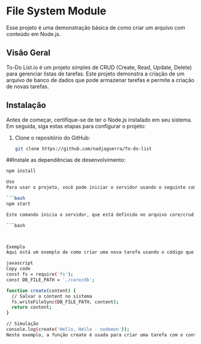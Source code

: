 # File System Module 
Esse projeto é uma demonstração básica de como criar um arquivo com conteúdo em Node.js.


## Visão Geral

To-Do List.io é um projeto simples de CRUD (Create, Read, Update, Delete) para gerenciar listas de tarefas. Este projeto demonstra a criação de um arquivo de banco de dados que pode armazenar tarefas e permite a criação de novas tarefas.

## Instalação

Antes de começar, certifique-se de ter o Node.js instalado em seu sistema. Em seguida, siga estas etapas para configurar o projeto:

1. Clone o repositório do GitHub:

   ```bash
   git clone https://github.com/nadjaguerra/To-do-list

##Instale as dependências de desenvolvimento:


```bash
npm install

Uso
Para usar o projeto, você pode iniciar o servidor usando o seguinte comando:

```bash
npm start

Este comando inicia o servidor, que está definido no arquivo core/crud.js.

```bash



Exemplo
Aqui está um exemplo de como criar uma nova tarefa usando o código que você forneceu:

javascript
Copy code
const fs = require('fs');
const DB_FILE_PATH = './core/db';

function create(content) {
  // Salvar o content no sistema
  fs.writeFileSync(DB_FILE_PATH, content);
  return content;
}

// Simulação
console.log(create('Hello, Hello - nodemon'));
Neste exemplo, a função create é usada para criar uma tarefa com o conteúdo "Hello, Hello - nodemon" e armazená-la no arquivo de banco de dados especificado em DB_FILE_PATH.







